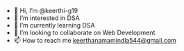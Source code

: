 - 👋 Hi, I’m @keerthi-g19
- 👀 I’m interested in DSA
- 🌱 I’m currently learning DSA
- 💞️ I’m looking to collaborate on Web Development.
- 📫 How to reach me keerthanamamindla544@gmail.com

<!---
keerthi-g19/keerthi-g19 is a ✨ special ✨ repository because its `README.md` (this file) appears on your GitHub profile.
You can click the Preview link to take a look at your changes.
--->
